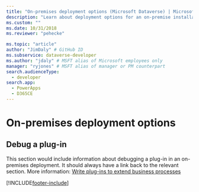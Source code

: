 ```yaml
---
title: "On-premises deployment options (Microsoft Dataverse) | Microsoft Docs" # Intent and product brand in a unique string of 43-59 chars including spaces
description: "Learn about deployment options for an on-premise installation." # 115-145 characters including spaces. This abstract displays in the search result.
ms.custom: ""
ms.date: 10/31/2018
ms.reviewer: "pehecke"

ms.topic: "article"
author: "JimDaly" # GitHub ID
ms.subservice: dataverse-developer
ms.author: "jdaly" # MSFT alias of Microsoft employees only
manager: "ryjones" # MSFT alias of manager or PM counterpart
search.audienceType: 
  - developer
search.app: 
  - PowerApps
  - D365CE
---
```

# On-premises deployment options



<!-- 

TODO: This page and any links to it will not be published until an on-premises version of Microsoft Dataverse is released.


 -->

<!-- TODO: Replace the example below with real content -->
## Debug a plug-in

This section would include information about debugging a plug-in in an on-premises deployment. It should always have a link back to the relevant section. More information: [Write plug-ins to extend business processes](plug-ins.md)


[!INCLUDE[footer-include](../../includes/footer-banner.md)]